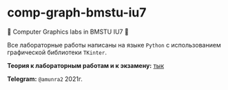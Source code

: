 # comp-graph-bmstu-iu7
:movie_camera: Computer Graphics labs in BMSTU IU7 :movie_camera:

Все лабораторные работы написаны на языке `Python` с использованием графической библиотеки `TKinter`.

__Теория к лабораторным работам и к экзамену:__ [тык](https://github.com/Justarone/bmstu-cg/wiki)



__Telegram:__ `@amunra2`
2021г.